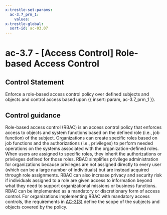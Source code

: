 ```yaml
---
x-trestle-set-params:
  ac-3.7_prm_1:
    values:
x-trestle-global:
  sort-id: ac-03.07
---
```


# ac-3.7 - \[Access Control\] Role-based Access Control

## Control Statement

Enforce a role-based access control policy over defined subjects and objects and control access based upon {{ insert: param, ac-3.7_prm_1 }}.

## Control guidance

Role-based access control (RBAC) is an access control policy that enforces access to objects and system functions based on the defined role (i.e., job function) of the subject. Organizations can create specific roles based on job functions and the authorizations (i.e., privileges) to perform needed operations on the systems associated with the organization-defined roles. When users are assigned to specific roles, they inherit the authorizations or privileges defined for those roles. RBAC simplifies privilege administration for organizations because privileges are not assigned directly to every user (which can be a large number of individuals) but are instead acquired through role assignments. RBAC can also increase privacy and security risk if individuals assigned to a role are given access to information beyond what they need to support organizational missions or business functions. RBAC can be implemented as a mandatory or discretionary form of access control. For organizations implementing RBAC with mandatory access controls, the requirements in [AC-3(3)](#ac-3.3) define the scope of the subjects and objects covered by the policy.
